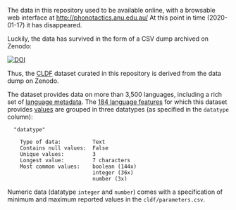 The data in this repository used to be available online, with a browsable web
interface at http://phonotactics.anu.edu.au/
At this point in time (2020-01-17) it has disappeared.

Luckily, the data has survived in the form of a CSV dump archived on Zenodo:

[![DOI](https://zenodo.org/badge/DOI/10.5281/zenodo.815506.svg)](https://doi.org/10.5281/zenodo.815506)

Thus, the [CLDF](https://cldf.clld.org) dataset curated in this repository is derived
from the data dump on Zenodo.

The dataset provides data on more than 3,500 languages, including a rich set of
[language metadata](cldf/languages.csv). The [184 language features](cldf/parameters.csv) for which this dataset provides [values](cldf/values.csv) are grouped
in three datatypes (as specified in the `datatype` column):
```shell script
  "datatype"

	Type of data:          Text
	Contains null values:  False
	Unique values:         3
	Longest value:         7 characters
	Most common values:    boolean (144x)
	                       integer (36x)
	                       number (3x)

```
Numeric data (datatype `integer` and `number`) comes with a specification of minimum and
maximum reported values in the `cldf/parameters.csv`.
